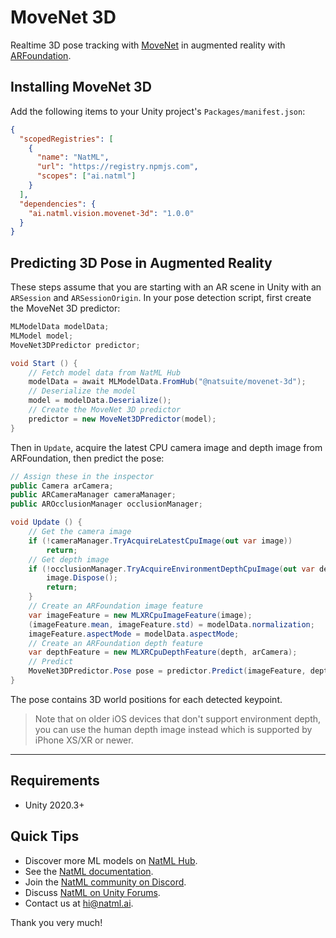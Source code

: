 # MoveNet 3D
Realtime 3D pose tracking with [MoveNet](https://blog.tensorflow.org/2021/05/next-generation-pose-detection-with-movenet-and-tensorflowjs.html) in augmented reality with [ARFoundation](https://docs.unity3d.com/Packages/com.unity.xr.arfoundation@4.1/manual/index.html).

## Installing MoveNet 3D
Add the following items to your Unity project's `Packages/manifest.json`:
```json
{
  "scopedRegistries": [
    {
      "name": "NatML",
      "url": "https://registry.npmjs.com",
      "scopes": ["ai.natml"]
    }
  ],
  "dependencies": {
    "ai.natml.vision.movenet-3d": "1.0.0"
  }
}
```

## Predicting 3D Pose in Augmented Reality
These steps assume that you are starting with an AR scene in Unity with an `ARSession` and `ARSessionOrigin`. In your pose detection script, first create the MoveNet 3D predictor:
```csharp
MLModelData modelData;
MLModel model;
MoveNet3DPredictor predictor;

void Start () {
    // Fetch model data from NatML Hub
    modelData = await MLModelData.FromHub("@natsuite/movenet-3d");
    // Deserialize the model
    model = modelData.Deserialize();
    // Create the MoveNet 3D predictor
    predictor = new MoveNet3DPredictor(model);
}
```

Then in `Update`, acquire the latest CPU camera image and depth image from ARFoundation, then predict the pose:
```csharp
// Assign these in the inspector
public Camera arCamera;
public ARCameraManager cameraManager;
public AROcclusionManager occlusionManager;

void Update () {
    // Get the camera image
    if (!cameraManager.TryAcquireLatestCpuImage(out var image))
        return;
    // Get depth image
    if (!occlusionManager.TryAcquireEnvironmentDepthCpuImage(out var depth)) {
        image.Dispose();
        return;
    }
    // Create an ARFoundation image feature
    var imageFeature = new MLXRCpuImageFeature(image);
    (imageFeature.mean, imageFeature.std) = modelData.normalization;
    imageFeature.aspectMode = modelData.aspectMode;
    // Create an ARFoundation depth feature
    var depthFeature = new MLXRCpuDepthFeature(depth, arCamera);
    // Predict
    MoveNet3DPredictor.Pose pose = predictor.Predict(imageFeature, depthFeature);
}
```

The pose contains 3D world positions for each detected keypoint.

> Note that on older iOS devices that don't support environment depth, you can use the human depth image instead which is supported by iPhone XS/XR or newer.

___

## Requirements
- Unity 2020.3+

## Quick Tips
- Discover more ML models on [NatML Hub](https://hub.natml.ai).
- See the [NatML documentation](https://docs.natml.ai/unity).
- Join the [NatML community on Discord](https://hub.natml.ai/community).
- Discuss [NatML on Unity Forums](https://forum.unity.com/threads/open-beta-natml-machine-learning-runtime.1109339/).
- Contact us at [hi@natml.ai](mailto:hi@natml.ai).

Thank you very much!